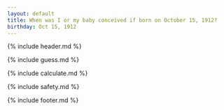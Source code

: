 ```yaml
---
layout: default
title: When was I or my baby conceived if born on October 15, 1912?
birthday: Oct 15, 1912
---
```


{% include header.md %}

{% include guess.md %}

{% include calculate.md %}

{% include safety.md %}

{% include footer.md %}



